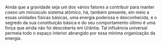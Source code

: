﻿Ainda que a gravidade seja um dos vários fatores a contribuir para manter coeso um minúsculo sistema atômico, há, também presente, em meio a essas unidades físicas básicas, uma energia poderosa e desconhecida, e o segredo da sua constituição básica e do seu comportamento último é uma força que ainda não foi descoberta em Urântia. Tal influência universal permeia todo o espaço interior abrangido por essa mínima organização da energia.